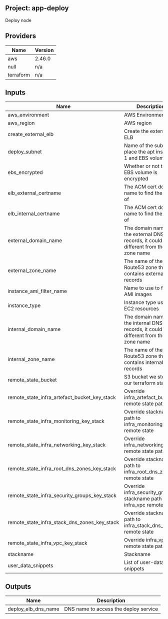 ## Project: app-deploy

Deploy node

## Providers

| Name | Version |
|------|---------|
| aws | 2.46.0 |
| null | n/a |
| terraform | n/a |

## Inputs

| Name | Description | Type | Default | Required |
|------|-------------|------|---------|:-----:|
| aws\_environment | AWS Environment | `string` | n/a | yes |
| aws\_region | AWS region | `string` | `"eu-west-1"` | no |
| create\_external\_elb | Create the external ELB | `bool` | `true` | no |
| deploy\_subnet | Name of the subnet to place the apt instance 1 and EBS volume | `string` | n/a | yes |
| ebs\_encrypted | Whether or not the EBS volume is encrypted | `string` | n/a | yes |
| elb\_external\_certname | The ACM cert domain name to find the ARN of | `string` | n/a | yes |
| elb\_internal\_certname | The ACM cert domain name to find the ARN of | `string` | n/a | yes |
| external\_domain\_name | The domain name of the external DNS records, it could be different from the zone name | `string` | n/a | yes |
| external\_zone\_name | The name of the Route53 zone that contains external records | `string` | n/a | yes |
| instance\_ami\_filter\_name | Name to use to find AMI images | `string` | `""` | no |
| instance\_type | Instance type used for EC2 resources | `string` | `"t2.medium"` | no |
| internal\_domain\_name | The domain name of the internal DNS records, it could be different from the zone name | `string` | n/a | yes |
| internal\_zone\_name | The name of the Route53 zone that contains internal records | `string` | n/a | yes |
| remote\_state\_bucket | S3 bucket we store our terraform state in | `string` | n/a | yes |
| remote\_state\_infra\_artefact\_bucket\_key\_stack | Override infra\_artefact\_bucket remote state path | `string` | `""` | no |
| remote\_state\_infra\_monitoring\_key\_stack | Override stackname path to infra\_monitoring remote state | `string` | `""` | no |
| remote\_state\_infra\_networking\_key\_stack | Override infra\_networking remote state path | `string` | `""` | no |
| remote\_state\_infra\_root\_dns\_zones\_key\_stack | Override stackname path to infra\_root\_dns\_zones remote state | `string` | `""` | no |
| remote\_state\_infra\_security\_groups\_key\_stack | Override infra\_security\_groups stackname path to infra\_vpc remote state | `string` | `""` | no |
| remote\_state\_infra\_stack\_dns\_zones\_key\_stack | Override stackname path to infra\_stack\_dns\_zones remote state | `string` | `""` | no |
| remote\_state\_infra\_vpc\_key\_stack | Override infra\_vpc remote state path | `string` | `""` | no |
| stackname | Stackname | `string` | n/a | yes |
| user\_data\_snippets | List of user-data snippets | `list` | n/a | yes |

## Outputs

| Name | Description |
|------|-------------|
| deploy\_elb\_dns\_name | DNS name to access the deploy service |

